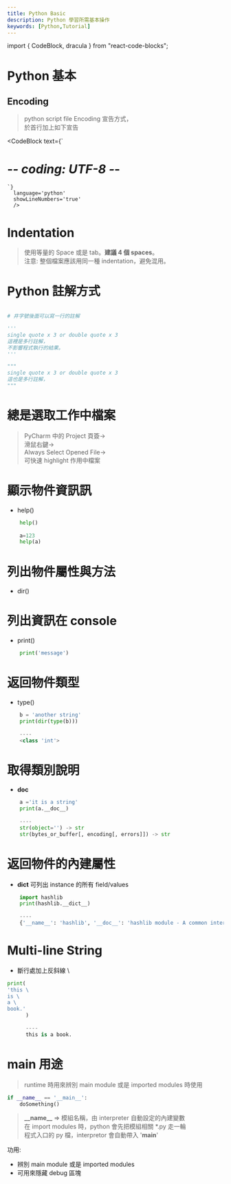 ```yaml
---
title: Python Basic
description: Python 學習所需基本操作
keywords: [Python,Tutorial]
---
```

import { CodeBlock, dracula  } from "react-code-blocks";

# Python 基本

## Encoding

> python script file Encoding 宣告方式，  
> 於首行加上如下宣告  


<CodeBlock
      text={`
   # -*- coding: UTF-8 -*-  
    `}
      language='python'
      showLineNumbers='true'
      /> 
    



# Indentation
> 使用等量的 Space 或是 tab。__建議 4 個 spaces__。  
> 注意: 整個檔案應該用同一種 indentation，避免混用。

# Python 註解方式
```python

# 井字號後面可以寫一行的註解

'''
single quote x 3 or double quote x 3
這裡是多行註解，
不影響程式執行的結果。
'''

"""
single quote x 3 or double quote x 3
這也是多行註解，
"""

```

# 總是選取工作中檔案
> PyCharm 中的 Project 頁簽->  
> 滑鼠右鍵->  
> Always Select Opened File->  
> 可快速 highlight 作用中檔案

# 顯示物件資訊訊
* help()

```python
    help()
    
    a=123
    help(a)
```

# 列出物件屬性與方法
* dir()


# 列出資訊在 console
* print()

```python
    print('message')
```

# 返回物件類型
* type()

```python
    b = 'another string'
    print(dir(type(b)))
    
    ----
    <class 'int'>
```

# 取得類別說明
* __doc__

```python
    a ='it is a string'
    print(a.__doc__)  
    
    ----
    str(object='') -> str
    str(bytes_or_buffer[, encoding[, errors]]) -> str 
```

# 返回物件的內建屬性
* __dict__ 可列出 instance 的所有 field/values

```python
    import hashlib
    print(hashlib.__dict__)
    
    ----
    {'__name__': 'hashlib', '__doc__': 'hashlib module - A common interface to many hash functions.\n\nnew(name, data=b\'\', **kwargs) ...
```


# Multi-line String
* 斷行處加上反斜線 \

```python
print(
'this \
is \
a \
book.'
      )
      
      ----
      this is a book.
```


# __main__ 用途
> runtime 時用來辨別 main module 或是 imported modules 時使用

```python
if __name__ == '__main__':
    doSomething()
```

>  __\_\_name\_\___ => 模組名稱，由 interpreter 自動設定的內建變數  
>  在 import modules 時，python 會先把模組相關 *.py 走一輪  
>  程式入口的 py 檔，interpretor 會自動帶入 '__main__'  

功用:
* 辨別 main module 或是 imported modules
* 可用來隱藏 debug 區塊
  

